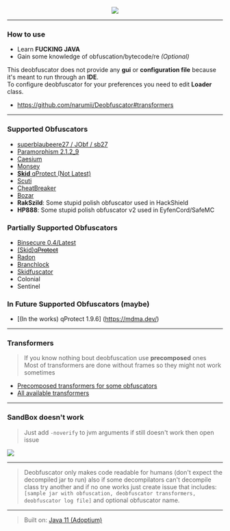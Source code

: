<p align="center">
     <a href="https://discord.gg/tRU27KtPAZ"><img src="https://discordapp.com/api/guilds/900083350314811432/widget.png?style=banner2"/></a>
</p>

---

### How to use
- Learn **FUCKING JAVA**
- Gain some knowledge of obfuscation/bytecode/re *(Optional)*

This deobfuscator does not provide any **gui** or **configuration file** because it's meant to run through an **IDE**.\
To configure deobfuscator for your preferences you need to edit **Loader** class.

- https://github.com/narumii/Deobfuscator#transformers

---

### Supported Obfuscators

- [superblaubeere27 / JObf / sb27](https://github.com/superblaubeere27/obfuscator)
- [Paramorphism 2.1.2_9](https://paramorphism.dev/)
- [Caesium](https://github.com/sim0n/Caesium)
- [Monsey](https://github.com/Hippo/Mosey)
- [**Skid** qProtect (Not Latest)](https://mdma.dev/)
- [Scuti](https://github.com/netindev/scuti)
- [CheatBreaker](https://github.com/CheatBreaker/Obf)
- [Bozar](https://github.com/vimasig/Bozar)
- **RakSzild**: Some stupid polish obfuscator used in HackShield
- **HP888**: Some stupid polish obfuscator v2 used in EyfenCord/SafeMC

### Partially Supported Obfuscators
- [Binsecure 0.4/Latest](https://binclub.dev/purchasing/)
- [(Skid)q~~Protect~~](https://mdma.dev/)
- [Radon](https://github.com/ItzSomebody/radon)
- [Branchlock](https://branchlock.net/)
- [Skidfuscator](https://github.com/terminalsin/skidfuscator-java-obfuscator)
- Colonial
- Sentinel

### In Future Supported Obfuscators (maybe)
- [(In the works) qProtect 1.9.6] (https://mdma.dev/)

---

### Transformers
> If you know nothing bout deobfuscation use **precomposed** ones\
> Most of transformers are done without frames so they might not work sometimes
- [Precomposed transformers for some obfuscators](https://github.com/narumii/Deobfuscator/tree/master/src/main/java/uwu/narumi/deobfuscator/transformer/composed)
- [All available transformers](https://github.com/narumii/Deobfuscator/tree/master/src/main/java/uwu/narumi/deobfuscator/transformer/impl)

---

### SandBox doesn't work

> Just add `-noverify` to jvm arguments if still doesn't work then open issue

![](https://i.imgur.com/PBCQ6iO.png)

---

> Deobfuscator only makes code readable for humans (don't expect the decompiled jar to run) also if some decompilators can't decompile class try another and if no one works just create issue that includes: `[sample jar with obfuscation, deobfuscator transformers, deobfuscator log file]` and optional obfuscator name.

---

> Built on: [Java 11 (Adoptium)](https://adoptium.net/temurin/releases/?version=11)

